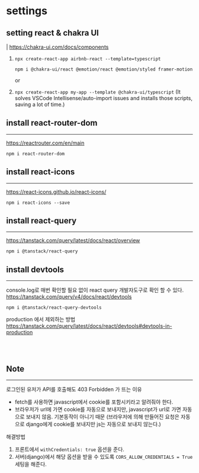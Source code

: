 # settings

## setting react & chakra UI

| https://chakra-ui.com/docs/components

1. `npx create-react-app airbnb-react --template=typescript`

   `npm i @chakra-ui/react @emotion/react @emotion/styled framer-motion`

   or

2. `npx create-react-app my-app --template @chakra-ui/typescript`
   (It solves VSCode Intellisense/auto-import issues and installs those scripts, saving a lot of time.)

## install react-router-dom

---

https://reactrouter.com/en/main

`npm i react-router-dom`

## install react-icons

---

https://react-icons.github.io/react-icons/

`npm i react-icons --save`

## install react-query

---

https://tanstack.com/query/latest/docs/react/overview

`npm i @tanstack/react-query`

## install devtools

---

console.log로 매번 확인할 필요 없이 react query 개발자도구로 확인 할 수 있다.
https://tanstack.com/query/v4/docs/react/devtools

`npm i @tanstack/react-query-devtools`

production 에서 제외하는 방법
https://tanstack.com/query/latest/docs/react/devtools#devtools-in-production

<br><br>

## Note

---

로그인된 유저가 API를 호출해도 403 Forbidden 가 뜨는 이유

- fetch를 사용하면 javascript에서 cookie를 포함시키라고 알려줘야 한다.
- 브라우저가 url에 가면 cookie를 자동으로 보내지만, javascript가 url로 가면 자동으로 보내지 않음. 기본동작이 아니기 때문
  (브라우저에 의해 만들어진 요청은 자동으로 django에게 cookie를 보내지만 js는 자동으로 보내지 않는다.)

해결방법

1. 프론트에서 `withCredentials: true` 옵션을 준다.
2. 서버(django)에서 해당 옵션을 받을 수 있도록 `CORS_ALLOW_CREDENTIALS = True` 세팅을 해준다.
